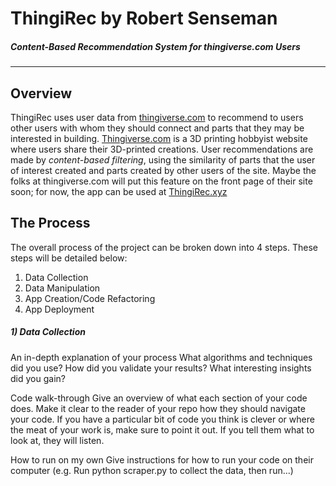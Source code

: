 # ThingiRec by Robert Senseman
##### Content-Based Recommendation System for thingiverse.com Users
***
Overview
-------
ThingiRec uses user data from [thingiverse.com](http://www.thingiverse.com) to recommend to users other users with whom they should connect and parts that they may be interested in building. [Thingiverse.com](http://www.thingiverse.com) is a 3D printing hobbyist website where users share their 3D-printed creations. User recommendations are made by *content-based filtering*, using the similarity of parts that the user of interest created and parts created by other users of the site. Maybe the folks at thingiverse.com will put this feature on the front page of their site soon; for now, the app can be used at [ThingiRec.xyz](http://www.thingirec.xyz)

The Process
------
The overall process of the project can be broken down into 4 steps. These steps will be detailed below:
1. Data Collection
2. Data Manipulation
3. App Creation/Code Refactoring
4. App Deployment

##### 1) Data Collection

An in-depth explanation of your process
What algorithms and techniques did you use?
How did you validate your results?
What interesting insights did you gain?



Code walk-through
Give an overview of what each section of your code does.
Make it clear to the reader of your repo how they should navigate your code.
If you have a particular bit of code you think is clever or where the meat of your work is, make sure to point it out. If you tell them what to look at, they will listen.



How to run on my own
Give instructions for how to run your code on their computer (e.g. Run python scraper.py to collect the data, then run...)
